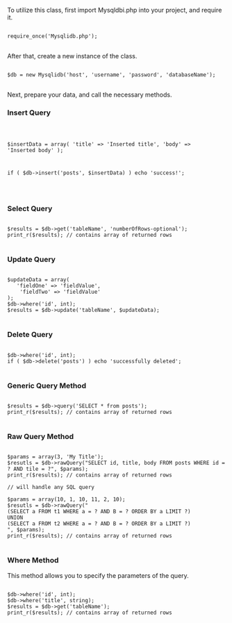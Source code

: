 To utilize this class, first import Mysqldbi.php into your project, and require it.

<pre>
<code>
require_once('Mysqlidb.php');
</code>
</pre>

After that, create a new instance of the class.

<pre>
<code>
$db = new Mysqlidb('host', 'username', 'password', 'databaseName');
</code>
</pre>

Next, prepare your data, and call the necessary methods. 

<h3> Insert Query </h3>
<pre>
<code>

$insertData = array(
   'title' => 'Inserted title',
    'body' => 'Inserted body'
);

if ( $db->insert('posts', $insertData) ) echo 'success!';

</code>
</pre>

<h3> Select Query </h3>

<pre>
<code>
$results = $db->get('tableName', 'numberOfRows-optional');
print_r($results); // contains array of returned rows
</code>
</pre>

<h3> Update Query </h3>

<pre>
<code>
$updateData = array(
   'fieldOne' => 'fieldValue',
    'fieldTwo' => 'fieldValue'
);
$db->where('id', int);
$results = $db->update('tableName', $updateData);
</code>
</pre>

<h3> Delete Query </h3>

<pre>
<code>
$db->where('id', int);
if ( $db->delete('posts') ) echo 'successfully deleted'; 
</code>
</pre>

<h3> Generic Query Method </h3>

<pre>
<code>
$results = $db->query('SELECT * from posts');
print_r($results); // contains array of returned rows
</code>
</pre>

<h3> Raw Query Method </h3>

<pre>
<code>
$params = array(3, 'My Title');
$resutls = $db->rawQuery("SELECT id, title, body FROM posts WHERE id = ? AND tile = ?", $params);
print_r($results); // contains array of returned rows

// will handle any SQL query

$params = array(10, 1, 10, 11, 2, 10);
$resutls = $db->rawQuery("
(SELECT a FROM t1 WHERE a = ? AND B = ? ORDER BY a LIMIT ?)
UNION
(SELECT a FROM t2 WHERE a = ? AND B = ? ORDER BY a LIMIT ?)
", $params);
print_r($results); // contains array of returned rows
</code>
</pre>



<h3> Where Method </h3>
<p>This method allows you to specify the parameters of the query.</p>
<pre>
<code>
$db->where('id', int);
$db->where('title', string);
$results = $db->get('tableName');
print_r($results); // contains array of returned rows
</code>
</pre>
